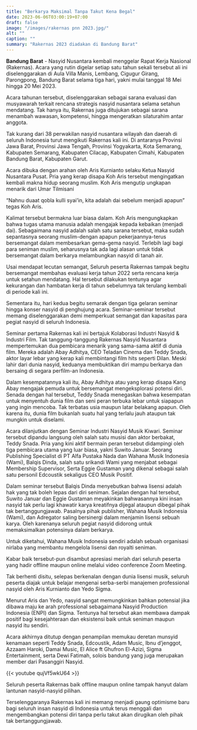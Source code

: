 ```yaml
---
title: "Berkarya Maksimal Tanpa Takut Kena Begal"
date: 2023-06-06T03:00:19+07:00
draft: false
image: "/images/rakernas pnn 2023.jpg/"
alt: ""
caption: ""
summary: "Rakernas 2023 diadakan di Bandung Barat"
---
```


**Bandung Barat** - Nasyid Nusantara kembali menggelar Rapat Kerja Nasional (Rakernas). Acara yang rutin digelar setiap satu tahun sekali tersebut ali ini diselenggarakan di Aula Villa Manis, Lembang, Cigugur Girang, Parongpong, Bandung Barat selama tiga hari, yakni mulai tanggal 18 Mei hingga 20 Mei 2023.

Acara tahunan tersebut, diselenggarakan sebagai sarana evaluasi dan musyawarah terkait rencana strategis nasyid nusantara  selama setahun mendatang. Tak hanya itu, Rakernas juga ditujukan sebagai sarana menambah wawasan, kompetensi, hingga mengeratkan silaturahim antar anggota.

Tak kurang dari 38 perwakilan nasyid nusantara wilayah dan daerah di seluruh Indonesia turut mengikuti Rakernas kali ini. Di antaranya Provinsi Jawa Barat, Provinsi Jawa Tengah, Provinsi Yogyakarta, Kota Semarang, Kabupaten Semarang, Kabupaten Cilacap, Kabupaten Cimahi, Kabupaten Bandung Barat, Kabupaten Garut.

Acara dibuka dengan arahan oleh Aris Kurnianto selaku Ketua Nasyid Nusantara Pusat. Pria yang kerap disapa Koh Aris tersebut mengingatkan kembali makna hidup seorang muslim. Koh Aris mengutip ungkapan menarik dari Umar Tilmisani

“Nahnu duaat qobla kulli syai’in, kita adalah dai sebelum menjadi apapun” tegas Koh Aris.

Kalimat tersebut bermakna luar biasa dalam. Koh Aris mengungkapkan bahwa tugas utama manusia adalah mengajak kepada kebaikan (menjadi dai). Sebagaimana nasyid adalah salah satu sarana tersebut, maka sudah sepantasnya seorang muslim-dengan apapun pekerjaannya-terus bersemangat dalam membesarkan gema-gema nasyid. Terlebih lagi bagi para seniman muslim, seharusnya tak ada lagi alasan untuk tidak bersemangat dalam berkarya melambungkan nasyid di tanah air.

Usai mendapat lecutan semangat, Seluruh peserta Rakernas tampak begitu bersemangat membahas evaluasi kerja tahun 2022 serta rencana kerja untuk setahun mendatang. Hal tersebut dilakukan tentunya agar kekurangan dan hambatan kerja di tahun sebelumnya tak terulang kembali di periode kali ini.

Sementara itu, hari kedua begitu semarak dengan tiga gelaran seminar hingga konser nasyid di penghujung acara. Seminar-seminar tersebut memang diselenggarakan demi memperkuat semangat dan kapasitas para pegiat nasyid di seluruh Indonesia.

Seminar pertama Rakernas kali ini bertajuk Kolaborasi Industri Nasyid & Industri Film. Tak tanggung-tanggung Rakernas Nasyid Nusantara mempertemukan dua pembicara menarik yang sama-sama aktif di dunia film. Mereka adalah Abay Adhitya, CEO Teladan Cinema dan Teddy Snada, aktor layar lebar yang kerap kali membintangi film hits seperti Dilan. Meski lahir dari dunia nasyid, keduanya membuktikan diri mampu berkarya dan bersaing di segara perfilm-an Indonesia.

Dalam kesempatannya kali itu, Abay Adhitya atau yang kerap disapa Kang Abay mengajak pemuda untuk bersemangat mengeksplorasi potensi diri. Senada dengan hal tersebut, Teddy Snada menegaskan bahwa kesempatan untuk menyentuh dunia film dan seni peran terbuka lebar untuk siapapun yang ingin mencoba. Tak terbatas usia maupun latar belakang apapun. Oleh karena itu, dunia film bukanlah suatu hal yang terlalu jauh ataupun tak mungkin untuk diselami.

Acara dilanjutkan dengan Seminar Industri Nasyid Musik Kiwari. Seminar tersebut dipandu langsung oleh salah satu musisi dan aktor berbakat, Teddy Snada. Pria yang kini aktif bermain peran tersebut didampingi oleh tiga pembicara utama yang luar biasa, yakni Suwito Januar. Seorang Publishing Specialist di PT Alfa Pustaka Nada dan Wahana Musik Indonesia (Wami), Balqis Dinda, salah satu srikandi Wami yang menjabat sebagai Membership Supervisor, Serta Eggie Gustaman yang dikenal sebagai salah satu personil Edcoustik sekaligus CEO Musik Positif.

Dalam seminar tersebut Balqis Dinda menyebutkan bahwa lisensi adalah hak yang tak boleh lepas dari diri seniman. Sejalan dengan hal tersebut, Suwito Januar dan Eggie Gustaman meyakinkan bahwasannya kini insan nasyid tak perlu lagi khawatir karya kreatifnya dijegal ataupun dibegal pihak tak bertanggungjawab. Pasalnya pihak publisher, Wahana Musik Indonesia (Wami), dan Adregator saling bersinergi dalam menjamin lisensi sebuah karya. Oleh karenanya seluruh pegiat nasyid didorong untuk memaksimalkan potensinya dalam berkarya.

Untuk diketahui, Wahana Musik Indonesia sendiri adalah sebuah organisasi nirlaba yang membantu mengelola lisensi dan royalti seniman.

Kabar baik  tersebut-pun disambut apresiasi meriah dari seluruh peserta yang hadir offline maupun online melalui video conference Zoom Meeting.

Tak berhenti disitu, selepas berkenalan dengan dunia lisensi musik, seluruh peserta diajak untuk belajar mengenai serba-serbi manajemen professional nasyid oleh Aris Kurnianto dan Yedo Sigma.

Menurut Aris dan Yedo, nasyid sangat memungkinkan bahkan potensial jika dibawa maju ke arah professional sebagaimana Nasyid Production Indonesia (ENPI) dan Sigma. Tentunya hal tersebut akan membawa dampak positif bagi kesejahteraan dan eksistensi baik untuk seniman maupun nasyid itu sendiri.

Acara akhirnya ditutup dengan penampilan memukau deretan munsyid kenamaan seperti Teddy Snada, Edcoustik, Adam Music, Ibnu d’jenggot, Azzaam Haroki, Damai Music, El Alice ft Ghufron El-Azizi, Sigma Entertainment, serta Dewi Fatimah, solois bandung yang juga merupakan member dari Pasanggiri Nasyid.

{{< youtube qujVf5wkU64 >}}

Seluruh peserta Rakernas baik offline maupun online tampak hanyut dalam lantunan nasyid-nasyid pilihan.

Terselenggaranya Rakernas kali ini memang menjadi gaung optimisme baru bagi seluruh insan nasyid di Indonesia untuk terus menggali dan mengembangkan potensi diri tanpa perlu takut akan dirugikan oleh pihak tak bertanggungjawab.